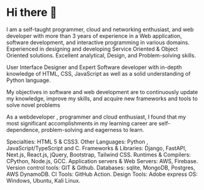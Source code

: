 # Hi there 👋

I am a self-taught programmer, cloud and networking enthusiast, and web developer with more than 3 years of experience in a Web application, software development, and interactive programming in various domains. Experienced in designing and developing Service Oriented & Object Oriented solutions. Excellent analytical, Design, and Problem-solving skills.

User Interface Designer and Expert Software developer with in-depth knowledge of HTML, CSS, JavaScript as well as a solid understanding of Python language.

My objectives in software and web development are to continuously update my knowledge, improve my skills, and acquire new frameworks and tools to solve novel problems

As a webdeveloper , programmer and cloud enthusiast, I found that my most significant accomplishments in my learning career are self-dependence, problem-solving and eagerness to learn.

Specialties: HTML 5 & CSS3.
Other Languages: Python , JavaScript/TypeScript and C.
Frameworks & Libraries: Django, FastAPI, Next.js, React.js, jQuery, Bootstrap, Tailwind CSS.
Runtimes & Compilers: CPython, Node.js, GCC.
Application servers & Web Servers: AWS, Firebase.
Version control tools: GIT & Github.
Databases: sqlite, MongoDB, Postgres, AWS DynamoDB.
CI Tools: GitHub Action.
Design Tools: Adobe express
OS: Windows, Ubuntu, Kali Linux.
